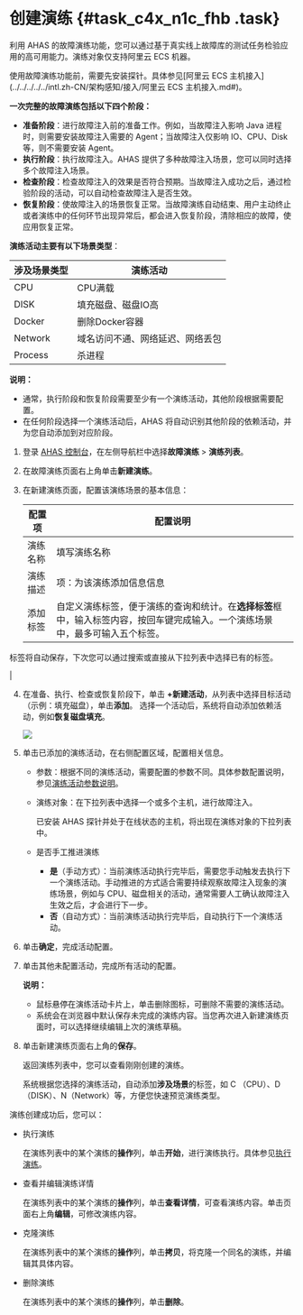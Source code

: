 # 创建演练 {#task_c4x_n1c_fhb .task}

利用 AHAS 的故障演练功能，您可以通过基于真实线上故障库的测试任务检验应用的高可用能力。演练对象仅支持阿里云 ECS 机器。

使用故障演练功能前，需要先安装探针。具体参见[阿里云 ECS 主机接入](../../../../../intl.zh-CN/架构感知/接入/阿里云 ECS 主机接入.md#)。

**一次完整的故障演练包括以下四个阶段：**

-   **准备阶段**：进行故障注入前的准备工作。例如，当故障注入影响 Java 进程时，则需要安装故障注入需要的 Agent；当故障注入仅影响 IO、CPU、Disk 等，则不需要安装 Agent。
-   **执行阶段**：执行故障注入。AHAS 提供了多种故障注入场景，您可以同时选择多个故障注入场景。
-   **检查阶段**：检查故障注入的效果是否符合预期。当故障注入成功之后，通过检验阶段的活动，可以自动检查故障注入是否生效。
-   **恢复阶段**：使故障注入的场景恢复正常。当故障演练自动结束、用户主动终止或者演练中的任何环节出现异常后，都会进入恢复阶段，清除相应的故障，使应用恢复正常。

**演练活动主要有以下场景类型**：

|涉及场景类型|演练活动|
|------|----|
|CPU|CPU满载|
|DISK|填充磁盘、磁盘IO高|
|Docker|删除Docker容器|
|Network|域名访问不通、网络延迟、网络丢包|
|Process|杀进程|

**说明：** 

-   通常，执行阶段和恢复阶段需要至少有一个演练活动，其他阶段根据需要配置。
-   在任何阶段选择一个演练活动后，AHAS 将自动识别其他阶段的依赖活动，并为您自动添加到对应阶段。

1.  登录 [AHAS 控制台](https://ahas.console.aliyun.com/)，在左侧导航栏中选择**故障演练** \> **演练列表**。 
2.  在故障演练页面右上角单击**新建演练**。 
3.  在新建演练页面，配置该演练场景的基本信息： 

    |配置项|配置说明|
    |---|----|
    |演练名称|填写演练名称|
    |演练描述|项：为该演练添加信息信息|
    |添加标签|自定义演练标签，便于演练的查询和统计。在**选择标签**框中，输入标签内容，按回车键完成输入。一个演练场景中，最多可输入五个标签。

标签将自动保存，下次您可以通过搜索或直接从下拉列表中选择已有的标签。

|

4.  在准备、执行、检查或恢复阶段下，单击 **+新建活动**，从列表中选择目标活动（示例：填充磁盘），单击**添加**。 选择一个活动后，系统将自动添加依赖活动，例如**恢复磁盘填充**。

    ![](https://aliware-images.oss-cn-hangzhou.aliyuncs.com/ahas/sc_chaos_create_dep.png) 

5.  单击已添加的演练活动，在右侧配置区域，配置相关信息。 
    -   参数：根据不同的演练活动，需要配置的参数不同。具体参数配置说明，参见[演练活动参数说明](intl.zh-CN/故障演练/演练活动参数说明.md#)。
    -   演练对象：在下拉列表中选择一个或多个主机，进行故障注入。

        已安装 AHAS 探针并处于在线状态的主机，将出现在演练对象的下拉列表中。

    -   是否手工推进演练
        -   **是**（手动方式）：当前演练活动执行完毕后，需要您手动触发去执行下一个演练活动。手动推进的方式适合需要持续观察故障注入现象的演练场景，例如与 CPU、磁盘相关的活动，通常需要人工确认故障注入生效之后，才会进行下一步。
        -   **否**（自动方式）：当前演练活动执行完毕后，自动执行下一个演练活动。
6.  单击**确定**，完成活动配置。 
7.  单击其他未配置活动，完成所有活动的配置。 

    **说明：** 

    -   鼠标悬停在演练活动卡片上，单击删除图标，可删除不需要的演练活动。
    -   系统会在浏览器中默认保存未完成的演练内容。当您再次进入新建演练页面时，可以选择继续编辑上次的演练草稿。
8.  单击新建演练页面右上角的**保存**。 

    返回演练列表中，您可以查看刚刚创建的演练。

    系统根据您选择的演练活动，自动添加**涉及场景**的标签，如 C （CPU）、D（DISK）、N（Network）等，方便您快速预览演练类型。


演练创建成功后，您可以：

-   执行演练

    在演练列表中的某个演练的**操作**列，单击**开始**，进行演练执行。具体参见[执行演练](intl.zh-CN/故障演练/执行演练.md#)。

-   查看并编辑演练详情

    在演练列表中的某个演练的**操作**列，单击**查看详情**，可查看演练内容。单击页面右上角**编辑**，可修改演练内容。

-   克隆演练

    在演练列表中的某个演练的**操作**列，单击**拷贝**，将克隆一个同名的演练，并编辑其具体内容。

-   删除演练

    在演练列表中的某个演练的**操作**列，单击**删除**。


